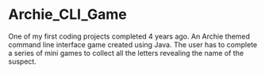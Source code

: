 # Archie_CLI_Game

One of my first coding projects completed 4 years ago. An Archie themed command line interface game created using Java. The user has to complete a series of mini games to collect all the letters revealing the name of the suspect.
